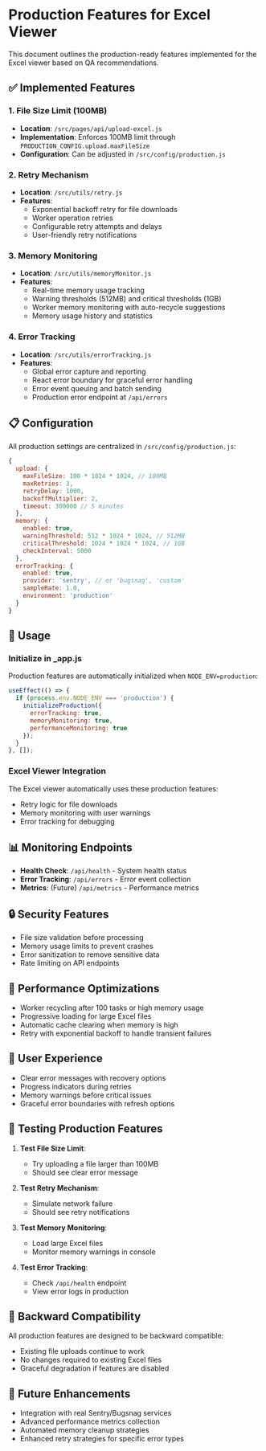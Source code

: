 # Production Features for Excel Viewer

This document outlines the production-ready features implemented for the Excel viewer based on QA recommendations.

## ✅ Implemented Features

### 1. File Size Limit (100MB)
- **Location**: `/src/pages/api/upload-excel.js`
- **Implementation**: Enforces 100MB limit through `PRODUCTION_CONFIG.upload.maxFileSize`
- **Configuration**: Can be adjusted in `/src/config/production.js`

### 2. Retry Mechanism
- **Location**: `/src/utils/retry.js`
- **Features**:
  - Exponential backoff retry for file downloads
  - Worker operation retries
  - Configurable retry attempts and delays
  - User-friendly retry notifications

### 3. Memory Monitoring
- **Location**: `/src/utils/memoryMonitor.js`
- **Features**:
  - Real-time memory usage tracking
  - Warning thresholds (512MB) and critical thresholds (1GB)
  - Worker memory monitoring with auto-recycle suggestions
  - Memory usage history and statistics

### 4. Error Tracking
- **Location**: `/src/utils/errorTracking.js`
- **Features**:
  - Global error capture and reporting
  - React error boundary for graceful error handling
  - Error event queuing and batch sending
  - Production error endpoint at `/api/errors`

## 📋 Configuration

All production settings are centralized in `/src/config/production.js`:

```javascript
{
  upload: {
    maxFileSize: 100 * 1024 * 1024, // 100MB
    maxRetries: 3,
    retryDelay: 1000,
    backoffMultiplier: 2,
    timeout: 300000 // 5 minutes
  },
  memory: {
    enabled: true,
    warningThreshold: 512 * 1024 * 1024, // 512MB
    criticalThreshold: 1024 * 1024 * 1024, // 1GB
    checkInterval: 5000
  },
  errorTracking: {
    enabled: true,
    provider: 'sentry', // or 'bugsnag', 'custom'
    sampleRate: 1.0,
    environment: 'production'
  }
}
```

## 🚀 Usage

### Initialize in _app.js
Production features are automatically initialized when `NODE_ENV=production`:

```javascript
useEffect(() => {
  if (process.env.NODE_ENV === 'production') {
    initializeProduction({
      errorTracking: true,
      memoryMonitoring: true,
      performanceMonitoring: true
    });
  }
}, []);
```

### Excel Viewer Integration
The Excel viewer automatically uses these production features:
- Retry logic for file downloads
- Memory monitoring with user warnings
- Error tracking for debugging

## 📊 Monitoring Endpoints

- **Health Check**: `/api/health` - System health status
- **Error Tracking**: `/api/errors` - Error event collection
- **Metrics**: (Future) `/api/metrics` - Performance metrics

## 🔒 Security Features

- File size validation before processing
- Memory usage limits to prevent crashes
- Error sanitization to remove sensitive data
- Rate limiting on API endpoints

## 🎯 Performance Optimizations

- Worker recycling after 100 tasks or high memory usage
- Progressive loading for large Excel files
- Automatic cache clearing when memory is high
- Retry with exponential backoff to handle transient failures

## 📱 User Experience

- Clear error messages with recovery options
- Progress indicators during retries
- Memory warnings before critical issues
- Graceful error boundaries with refresh options

## 🧪 Testing Production Features

1. **Test File Size Limit**:
   - Try uploading a file larger than 100MB
   - Should see clear error message

2. **Test Retry Mechanism**:
   - Simulate network failure
   - Should see retry notifications

3. **Test Memory Monitoring**:
   - Load large Excel files
   - Monitor memory warnings in console

4. **Test Error Tracking**:
   - Check `/api/health` endpoint
   - View error logs in production

## 🔄 Backward Compatibility

All production features are designed to be backward compatible:
- Existing file uploads continue to work
- No changes required to existing Excel files
- Graceful degradation if features are disabled

## 📝 Future Enhancements

- Integration with real Sentry/Bugsnag services
- Advanced performance metrics collection
- Automated memory cleanup strategies
- Enhanced retry strategies for specific error types
